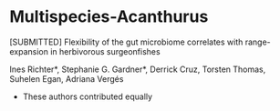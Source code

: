 # Multispecies-Acanthurus

[SUBMITTED] Flexibility of the gut microbiome correlates with range-expansion in herbivorous surgeonfishes

Ines Richter*, Stephanie G. Gardner*, Derrick Cruz, Torsten Thomas, Suhelen Egan, Adriana Vergés

* These authors contributed equally
